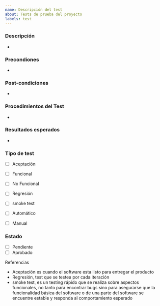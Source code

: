 ```yaml
---
name: Descripción del test
about: Tests de prueba del proyecto
labels: test
---
```

### Descripción
-
### Precondiones
-
### Post-condiciones
-
### Procedimientos del Test
-
### Resultados esperados
-
### Tipo de test
- [ ] Aceptación
- [ ] Funcional
- [ ] No Funcional
- [ ] Regresión
- [ ] smoke test

- [ ] Automático
- [ ] Manual

### Estado
- [ ] Pendiente
- [ ] Aprobado

Referencias
- Aceptación es cuando el software esta listo para entregar el producto
- Regresión, test que se testea por cada iteración
- smoke test, es un testing rápido que se realiza sobre aspectos funcionales, no tanto para encontrar bugs sino para asegurarse que la funcionalidad básica del software o de una parte del software se encuentre estable y responda al comportamiento esperado
